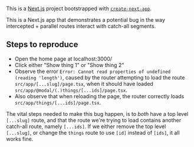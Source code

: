 This is a [Next.js](https://nextjs.org/) project bootstrapped with [`create-next-app`](https://github.com/vercel/next.js/tree/canary/packages/create-next-app).

This is a Next.js app that demonstrates a potential bug in the way intercepted + parallel routes interact with catch-all segments. 

## Steps to reproduce

* Open the home page at localhost:3000/
* Click either "Show thing 1" or "Show thing 2"
* Observe the error `Error: Cannot read properties of undefined (reading 'length')`, caused by the router attempting to load the route `src/app/[...slug]/page.tsx`, when it should have loaded `src/app/@modal/(.)things/[...ids]/page.tsx`.
* Also observe that when reloading the page, the router correctly loads `src/app/things/[...ids]/page.tsx`.

The vital steps needed to make this bug happen, is to _both_ have a top level `[...slug]` route, and that the route we're trying to load contains another catch-all route, namely `[...ids]`. If we either remove the top level `[...slug]`, or change the `things` route to use `[id]` instead of `[ids]`, it all works fine.